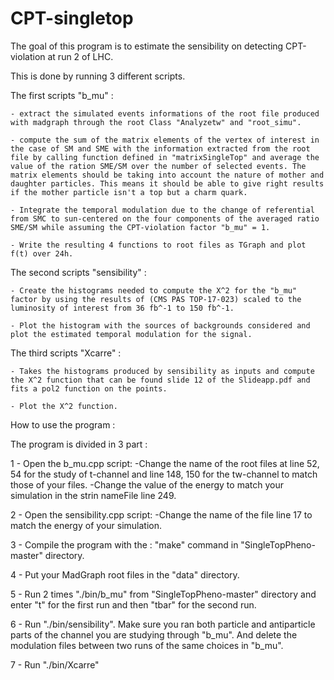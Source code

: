 # CPT-singletop

The goal of this program is to estimate the sensibility on detecting CPT-violation at run 2 of LHC.

This is done by running 3 different scripts.

The first scripts "b_mu" :

	- extract the simulated events informations of the root file produced with madgraph through the root Class "Analyzetw" and "root_simu".
	
	- compute the sum of the matrix elements of the vertex of interest in the case of SM and SME with the information extracted from the root file by calling function defined in "matrixSingleTop" and average the value of the ration SME/SM over the number of selected events. The matrix elements should be taking into account the nature of mother and daughter particles. This means it should be able to give right results if the mother particle isn't a top but a charm quark.

	- Integrate the temporal modulation due to the change of referential from SMC to sun-centered on the four components of the averaged ratio SME/SM while assuming the CPT-violation factor "b_mu" = 1.
	
	- Write the resulting 4 functions to root files as TGraph and plot f(t) over 24h.
	
The second scripts "sensibility" :

	- Create the histograms needed to compute the X^2 for the "b_mu" factor by using the results of (CMS PAS TOP-17-023) scaled to the luminosity of interest from 36 fb^-1 to 150 fb^-1.
	
	- Plot the histogram with the sources of backgrounds considered and plot the estimated temporal modulation for the signal.
	
The third scripts "Xcarre" :

	- Takes the histograms produced by sensibility as inputs and compute the X^2 function that can be found slide 12 of the Slideapp.pdf and fits a pol2 function on the points.
	
	- Plot the X^2 function.

How to use the program :

The program is divided in 3 part :

1 - Open the b_mu.cpp script:
	-Change the name of the root files at line 52, 54 for the study of t-channel and line 148, 150 for the tw-channel to match those of your files.
	-Change the value of the energy to match your simulation in the strin nameFile line 249.
	
2 - Open the sensibility.cpp script:
	-Change the name of the file line 17 to match the energy of your simulation.

3 - Compile the program with the : "make" command in "SingleTopPheno-master" directory.

4 - Put your MadGraph root files in the "data" directory.

5 - Run 2 times "./bin/b_mu" from "SingleTopPheno-master" directory and enter "t" for the first run and then "tbar" for the second run.

6 - Run "./bin/sensibility". Make sure you ran both particle and antiparticle parts of the channel you are studying through "b_mu". And delete the modulation files between two runs of the same choices in "b_mu".

7 - Run "./bin/Xcarre"
